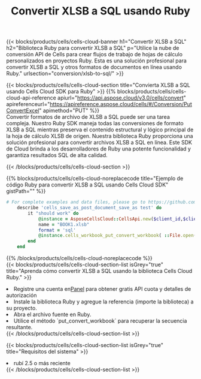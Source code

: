 ﻿---
title:  Convertir XLSB a SQL usando Ruby
description:  Utilizar el SDK de Cloud Aspose.Cells para Ruby para convertir un archivo de formato XLSB a un archivo de formato SQL.
kwords: Excel, Convert XLSB to SQL, REST, Ruby
howto: How to convert XLSB to SQL using Aspose.Cells Cloud Ruby library.
---
{{< blocks/products/cells/cells-cloud-banner h1="Convertir XLSB a SQL" h2="Biblioteca Ruby para convertir XLSB a SQL" p="Utilice la nube de conversión API de Cells para crear flujos de trabajo de hojas de cálculo personalizados en proyectos Ruby. Esta es una solución profesional para convertir XLSB a SQL y otros formatos de documentos en línea usando Ruby." urlsection="conversion/xlsb-to-sql/" >}}

{{< blocks/products/cells/cells-cloud-section title="Convierta XLSB a SQL usando Cells Cloud SDK para Ruby" >}}
{{% blocks/products/cells/cells-cloud-api-reference apiurl="https://api.aspose.cloud/v3.0/cells/convert" apireferenceurl="https://apireference.aspose.cloud/cells/#/Conversion/PutConvertExcel" apimethod="PUT" %}}
<br/>
Convertir formatos de archivo de XLSB a SQL puede ser una tarea compleja. Nuestro Ruby SDK maneja todas las conversiones de formato XLSB a SQL mientras preserva el contenido estructural y lógico principal de la hoja de cálculo XLSB de origen. Nuestra biblioteca Ruby proporciona una solución profesional para convertir archivos XLSB a SQL en línea. Este SDK de Cloud brinda a los desarrolladores de Ruby una potente funcionalidad y garantiza resultados SQL de alta calidad.

{{< /blocks/products/cells/cells-cloud-section >}}

{{% blocks/products/cells/cells-cloud-noreplacecode title="Ejemplo de código Ruby para convertir XLSB a SQL usando Cells Cloud SDK" gistPath="" %}}
 
```ruby
# For complete examples and data files, please go to https://github.com/aspose-cells-cloud/aspose-cells-cloud-ruby/
    describe 'cells_save_as_post_document_save_as test' do
        it "should work" do
            @instance = AsposeCellsCloud::CellsApi.new($client_id,$client_secret,"v3.0","https://api.aspose.cloud/")
            name = "BOOK1.xlsb"
            format = 'sql'
            @instance.cells_workbook_put_convert_workbook( ::File.open(File.expand_path("data/"+name),"r")  {|io| io.read(io.size) },{:format=>format})     
        end
    end
```
 
{{% /blocks/products/cells/cells-cloud-noreplacecode %}}
<br/>
{{< blocks/products/cells/cells-cloud-section-list isGrey="true" title="Aprenda cómo convertir XLSB a SQL usando la biblioteca Cells Cloud Ruby." >}}
<li> Registre una cuenta en<a href="https://dashboard.aspose.cloud/">Panel</a> para obtener gratis API cuota y detalles de autorización</li>
<li>Instale la biblioteca Ruby y agregue la referencia (importe la biblioteca) a su proyecto.</li>
<li>Abra el archivo fuente en Ruby.</li>
<li>Utilice el método `put_convert_workbook` para recuperar la secuencia resultante.</li>
{{< /blocks/products/cells/cells-cloud-section-list >}}

{{< blocks/products/cells/cells-cloud-section-list isGrey="true" title="Requisitos del sistema" >}}
<li>rubí 2.5 o más reciente</li>
{{< /blocks/products/cells/cells-cloud-section-list >}}
